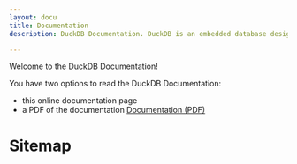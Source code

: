```yaml
---
layout: docu  
title: Documentation  
description: DuckDB Documentation. DuckDB is an embedded database designed to execute analytical SQL queries fast while embedded in another process. 

---
```


Welcome to the DuckDB Documentation! 

You have two options to read the DuckDB Documentation:
* this online documentation page
* a PDF of the documentation <a href="{{ site.baseurl }}/duckdb-docs.pdf" class="pill">Documentation (PDF)</a>


<h1>Sitemap</h1>

<div id="docusitemaphere"></div>
